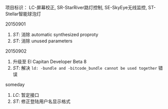项目标识： LC-屏幕校正, SR-StarRiver路灯控制, SE-SkyEye无线监控, ST-Stellar智能球泡灯

20150901

1. *ST*: 消除 automatic synthesized proproty
2. *ST*: 消除 unused parameters

20150902

1. 升级至 El Capitan Developer Beta 8
2. *ST*: 解决 `ld: -bundle and -bitcode_bundle cannot be used together` 错误

someday

1. *LC*: 暂定接口
2. *ST*: 修正登陆用户名显示格式


[//]: # (comment)
